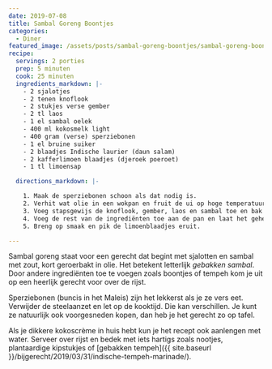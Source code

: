 ```yaml
---
date: 2019-07-08
title: Sambal Goreng Boontjes
categories:
  - Diner
featured_image: /assets/posts/sambal-goreng-boontjes/sambal-goreng-boontjes.jpg
recipe:
  servings: 2 porties
  prep: 5 minuten
  cook: 25 minuten
  ingredients_markdown: |-
    - 2 sjalotjes
    - 2 tenen knoflook
    - 2 stukjes verse gember
    - 2 tl laos
    - 1 el sambal oelek
    - 400 ml kokosmelk light
    - 400 gram (verse) sperziebonen
    - 1 el bruine suiker
    - 2 blaadjes Indische laurier (daun salam)
    - 2 kafferlimoen blaadjes (djeroek poeroet)
    - 1 tl limoensap

  directions_markdown: |-

    1. Maak de sperziebonen schoon als dat nodig is.
    2. Verhit wat olie in een wokpan en fruit de ui op hoge temperatuur.
    3. Voeg stapsgewijs de knoflook, gember, laos en sambal toe en bak een paar minuten mee.
    4. Voeg de rest van de ingrediënten toe aan de pan en laat het geheel 15-20 minuten koken. Gebruik een deksel als je het niet wil laten indikken.
    5. Breng op smaak en pik de limoenblaadjes eruit.

---
```


Sambal goreng staat voor een gerecht dat begint met sjalotten en sambal met zout, kort geroerbakt in olie. Het betekent letterlijk _gebakken sambal_. Door andere ingrediënten toe te voegen zoals boontjes of tempeh kom je uit op een heerlijk gerecht voor over de rijst.

Sperziebonen (buncis in het Maleis) zijn het lekkerst als je ze vers eet. Verwijder de steelaanzet en let op de kooktijd. Die kan verschillen. Je kunt ze natuurlijk ook voorgesneden kopen, dan heb je het gerecht zo op tafel.

Als je dikkere kokoscrème in huis hebt kun je het recept ook aanlengen met water. Serveer over rijst en bedek met iets hartigs zoals nootjes, plantaardige kipstukjes of [gebakken tempeh]({{ site.baseurl }}/bijgerecht/2019/03/31/indische-tempeh-marinade/).
